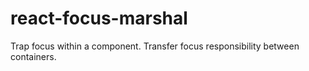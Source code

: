 # react-focus-marshal
Trap focus within a component. Transfer focus responsibility between containers.
